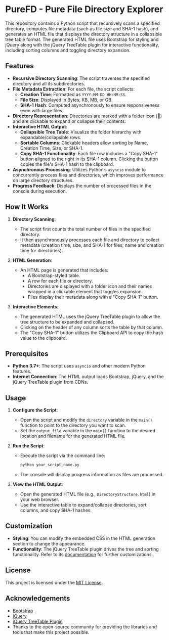# PureFD - Pure File Directory Explorer

This repository contains a Python script that recursively scans a specified directory, computes file metadata (such as file size and SHA-1 hash), and generates an HTML file that displays the directory structure in a collapsible tree table format. The generated HTML file uses Bootstrap for styling and jQuery along with the jQuery TreeTable plugin for interactive functionality, including sorting columns and toggling directory expansion.

## Features

- **Recursive Directory Scanning**: The script traverses the specified directory and all its subdirectories.
- **File Metadata Extraction**: For each file, the script collects:
  - **Creation Time**: Formatted as `YYYY-MM-DD HH:MM:SS`.
  - **File Size**: Displayed in Bytes, KB, MB, or GB.
  - **SHA-1 Hash**: Computed asynchronously to ensure responsiveness even with large files.
- **Directory Representation**: Directories are marked with a folder icon (&#128193;) and are clickable to expand or collapse their contents.
- **Interactive HTML Output**:
  - **Collapsible Tree Table**: Visualize the folder hierarchy with expandable/collapsible rows.
  - **Sortable Columns**: Clickable headers allow sorting by Name, Creation Time, Size, or SHA-1.
  - **Copy SHA-1 Functionality**: Each file row includes a "Copy SHA-1" button aligned to the right in its SHA-1 column. Clicking the button copies the file's SHA-1 hash to the clipboard.
- **Asynchronous Processing**: Utilizes Python’s `asyncio` module to concurrently process files and directories, which improves performance on large directory structures.
- **Progress Feedback**: Displays the number of processed files in the console during execution.

## How It Works

1. **Directory Scanning**:
   - The script first counts the total number of files in the specified directory.
   - It then asynchronously processes each file and directory to collect metadata (creation time, size, and SHA-1 for files; name and creation time for directories).

2. **HTML Generation**:
   - An HTML page is generated that includes:
     - A Bootstrap-styled table.
     - A row for each file or directory.
     - Directories are displayed with a folder icon and their names wrapped in a clickable element that toggles expansion.
     - Files display their metadata along with a "Copy SHA-1" button.

3. **Interactive Elements**:
   - The generated HTML uses the jQuery TreeTable plugin to allow the tree structure to be expanded and collapsed.
   - Clicking on the header of any column sorts the table by that column.
   - The "Copy SHA-1" button utilizes the Clipboard API to copy the hash value to the clipboard.

## Prerequisites

- **Python 3.7+**: The script uses `asyncio` and other modern Python features.
- **Internet Connection**: The HTML output loads Bootstrap, jQuery, and the jQuery TreeTable plugin from CDNs.

## Usage

1. **Configure the Script**:
   - Open the script and modify the `directory` variable in the `main()` function to point to the directory you want to scan.
   - Set the `output_file` variable in the `main()` function to the desired location and filename for the generated HTML file.

2. **Run the Script**:
   - Execute the script via the command line:
     ```bash
     python your_script_name.py
     ```
   - The console will display progress information as files are processed.

3. **View the HTML Output**:
   - Open the generated HTML file (e.g., `DirectoryStructure.html`) in your web browser.
   - Use the interactive table to expand/collapse directories, sort columns, and copy SHA-1 hashes.

## Customization

- **Styling**: You can modify the embedded CSS in the HTML generation section to change the appearance.
- **Functionality**: The jQuery TreeTable plugin drives the tree and sorting functionality. Refer to its [documentation](https://ludo.cubicphuse.nl/jquery-treetable/) for further customizations.

## License

This project is licensed under the [MIT License](LICENSE).

## Acknowledgements

- [Bootstrap](https://getbootstrap.com/)
- [jQuery](https://jquery.com/)
- [jQuery TreeTable Plugin](https://ludo.cubicphuse.nl/jquery-treetable/)
- Thanks to the open-source community for providing the libraries and tools that make this project possible.

